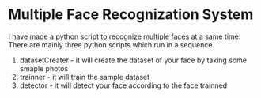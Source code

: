 # Multiple Face Recognization System
I have made a python script to recognize multiple faces at a same time.
There are mainly three python scripts which run in a sequence
1) datasetCreater - it will create the dataset of your face by taking some smaple photos
2) trainner - it will train the sample dataset 
3) detector - it will detect your face according to the face trainned

